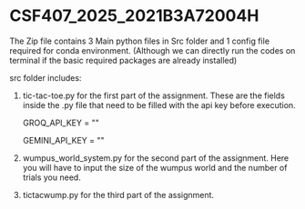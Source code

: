 # CSF407_2025_2021B3A72004H

The Zip file contains 3 Main python files in Src folder and 1 config file required for conda environment.
(Although we can directly run the codes on terminal if the basic required packages are already installed)

src folder includes:
1. tic-tac-toe.py  for the first part of the assignment.
  These are the fields inside the .py file that need to be filled with the api key before execution.

   GROQ_API_KEY = ""

   GEMINI_API_KEY = ""

 2. wumpus_world_system.py  for the second part of the assignment. Here you will have to input the size of the wumpus world and the number of trials you need.

 3. tictacwump.py for the third part of the assignment.
